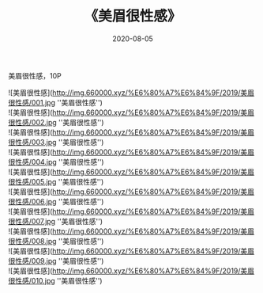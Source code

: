 ﻿---
layout: post
title:  《美眉很性感》
date:   2020-08-05
img: http://img.660000.xyz/%E6%80%A7%E6%84%9F/2019/美眉很性感/000.jpg
categories: [美女, 性感, 泳衣]
---

美眉很性感，10P

![美眉很性感](http://img.660000.xyz/%E6%80%A7%E6%84%9F/2019/美眉很性感/001.jpg ''美眉很性感'') <br>
![美眉很性感](http://img.660000.xyz/%E6%80%A7%E6%84%9F/2019/美眉很性感/002.jpg ''美眉很性感'') <br>
![美眉很性感](http://img.660000.xyz/%E6%80%A7%E6%84%9F/2019/美眉很性感/003.jpg ''美眉很性感'') <br>
![美眉很性感](http://img.660000.xyz/%E6%80%A7%E6%84%9F/2019/美眉很性感/004.jpg ''美眉很性感'') <br>
![美眉很性感](http://img.660000.xyz/%E6%80%A7%E6%84%9F/2019/美眉很性感/005.jpg ''美眉很性感'') <br>
![美眉很性感](http://img.660000.xyz/%E6%80%A7%E6%84%9F/2019/美眉很性感/006.jpg ''美眉很性感'') <br>
![美眉很性感](http://img.660000.xyz/%E6%80%A7%E6%84%9F/2019/美眉很性感/007.jpg ''美眉很性感'') <br>
![美眉很性感](http://img.660000.xyz/%E6%80%A7%E6%84%9F/2019/美眉很性感/008.jpg ''美眉很性感'') <br>
![美眉很性感](http://img.660000.xyz/%E6%80%A7%E6%84%9F/2019/美眉很性感/009.jpg ''美眉很性感'') <br>
![美眉很性感](http://img.660000.xyz/%E6%80%A7%E6%84%9F/2019/美眉很性感/010.jpg ''美眉很性感'') <br>

